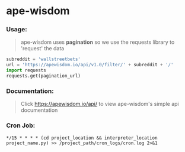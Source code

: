 # ape-wisdom

### Usage:

> ape-wisdom uses **pagination** so we use the requests library to 'request' the data
```python
subreddit = 'wallstreetbets'
url = 'https://apewisdom.io/api/v1.0/filter/' + subreddit + '/'
import requests
requests.get(pagination_url)
```
### Documentation:
> Click https://apewisdom.io/api/ to view ape-wisdom's simple api documentation

### Cron Job:
```
*/15 * * * * (cd project_location && interpreter_location project_name.py) >> /project_path/cron_logs/cron.log 2>&1

```
